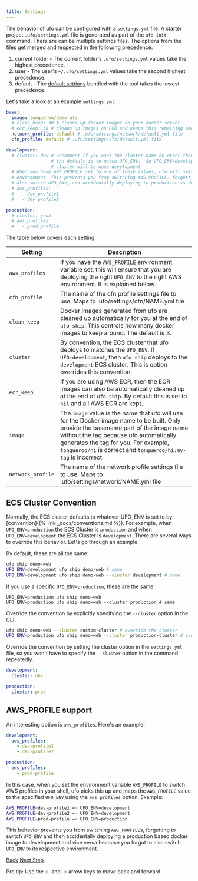 ```yaml
---
title: Settings
---
```


The behavior of ufo can be configured with a `settings.yml` file.  A starter project `.ufo/settings.yml` file is generated as part of the `ufo init` command. There are can be multiple settings files. The options from the files get merged and respected in the following precedence:

1. current folder - The current folder's `.ufo/settings.yml` values take the highest precedence.
2. user - The user's `~/.ufo/settings.yml` values take the second highest precedence.
3. default - The [default settings](https://github.com/tongueroo/ufo/blob/master/lib/ufo/default/settings.yml) bundled with the tool takes the lowest precedence.

Let's take a look at an example `settings.yml`:

```yaml
base:
  image: tongueroo/demo-ufo
  # clean_keep: 30 # cleans up docker images on your docker server.
  # ecr_keep: 30 # cleans up images on ECR and keeps this remaining amount. Defaults to keep all.
  network_profile: default # .ufo/settings/network/default.yml file
  cfn_profile: default # .ufo/settings/cfn/default.yml file

development:
  # cluster: dev # uncomment if you want the cluster name be other than the default
                 # the default is to match UFO_ENV.  So UFO_ENV=development means the ECS
                 # cluster will be name development
  # When you have AWS_PROFILE set to one of these values, ufo will switch to the desired
  # environment. This prevents you from switching AWS_PROFILE, forgetting to
  # also switch UFO_ENV, and accidentally deploying to production vs development.
  # aws_profiles:
  #   - dev_profile1
  #   - dev_profile2

production:
  # cluster: prod
  # aws_profiles:
  #   - prod_profile
```

The table below covers each setting:

Setting  | Description
------------- | -------------
`aws_profiles`  | If you have the `AWS_PROFILE` environment variable set, this will ensure that you are deploying the right `UFO_ENV` to the right AWS environment. It is explained below.
`cfn_profile` | The name of the cfn profile settings file to use. Maps to .ufo/settings/cfn/NAME.yml file
`clean_keep`  | Docker images generated from ufo are cleaned up automatically for you at the end of `ufo ship`. This controls how many docker images to keep around. The default is 3.
`cluster`  | By convention, the ECS cluster that ufo deploys to matches the `UFO_ENV`. If `UFO=development`, then `ufo ship` deploys to the `development` ECS cluster. This is option overrides this convention.
`ecr_keep`  | If you are using AWS ECR, then the ECR images can also be automatically cleaned up at the end of `ufo ship`. By default this is set to `nil` and all AWS ECR are kept.
`image`  | The `image` value is the name that ufo will use for the Docker image name to be built.  Only provide the basename part of the image name without the tag because ufo automatically generates the tag for you. For example, `tongueroo/hi` is correct and `tongueroo/hi:my-tag` is incorrect.
`network_profile` | The name of the network profile settings file to use. Maps to .ufo/settings/network/NAME.yml file

## ECS Cluster Convention

Normally, the ECS cluster defaults to whatever UFO_ENV is set to by [convention]({% link _docs/conventions.md %}).  For example, when `UFO_ENV=production` the ECS Cluster is `production` and when `UFO_ENV=development` the ECS Cluster is `development`.  There are several ways to override this behavior. Let's go through an example:

By default, these are all the same:

```sh
ufo ship demo-web
UFO_ENV=development ufo ship demo-web # same
UFO_ENV=development ufo ship demo-web --cluster development # same
```

If you use a specific `UFO_ENV=production`, these are the same

```
UFO_ENV=production ufo ship demo-web
UFO_ENV=production ufo ship demo-web --cluster production # same
```

Override the convention by explicitly specifying the `--cluster` option in the CLI.

```sh
ufo ship demo-web --cluster custom-cluster # override the cluster
UFO_ENV=production ufo ship demo-web --cluster production-cluster # override the cluster
```

Override the convention by setting the cluster option in the `settings.yml` file, so you won't have to specify the `--cluster` option in the command repeatedly.

```yaml
development:
  cluster: dev

production:
  cluster: prod
```


## AWS_PROFILE support

An interesting option is `aws_profiles`.  Here's an example:

```yaml
development:
  aws_profiles:
    - dev-profile1
    - dev-profile2

production:
  aws_profiles:
    - prod-profile
```

In this case, when you set the environment variable `AWS_PROFILE` to switch AWS profiles in your shell, ufo picks this up and maps the `AWS_PROFILE` value to the specified `UFO_ENV` using the `aws_profiles` option.  Example:

```sh
AWS_PROFILE=dev-profile1 => UFO_ENV=development
AWS_PROFILE=dev-profile2 => UFO_ENV=development
AWS_PROFILE=prod-profile => UFO_ENV=production
```

This behavior prevents you from switching `AWS_PROFILE`s, forgetting to switch `UFO_ENV` and then accidentally deploying a production based docker image to development and vice versa because you forgot to also switch `UFO_ENV` to its respective environment.

<a id="prev" class="btn btn-basic" href="{% link _docs/structure.md %}">Back</a>
<a id="next" class="btn btn-primary" href="{% link _docs/settings-network.md %}">Next Step</a>
<p class="keyboard-tip">Pro tip: Use the <- and -> arrow keys to move back and forward.</p>
